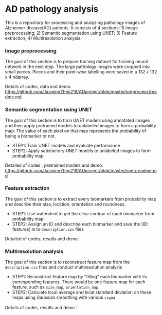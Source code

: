 # AD pathology analysis

This is a repository for processing and analyzing pathology images of Alzheimer disease(AD) patients. It consists of 4 sections: 1) Image preprocessing; 2) Semantic segmentation using UNET; 3) Feature extraction; 4) Multiresolution analysis.

### Image preprocessing

The goal of this section is to prepare training dataset for training neural network in the next step. The large pathology images were cropped into small pieces. Pieces and their pixel-wise labelling were saved in a 132 x 132 x 4 ndarray.

Details of codes, data and demo: https://github.com/JasmineZhen218/ADproject/blob/master/preprocess/readme.md

### Semantic segmentation using UNET

The goal of this section is to train UNET models using annotated images and then apply pretrained models to unlabeled images to form a probability map. The value of each pixel on that map represents the probability of being a biomarker or not.

* STEP1: Train UNET models and evaluate performance
* STEP2: Apply satisfactory UNET models to unlabeled images to form probability map

Detailed of codes , pretrained  models and demo: https://github.com/JasmineZhen218/ADproject/blob/master/unet/readme.md

### Feature extraction

The goal of this section is to extract every biomarkers from probability map  and describe their size, location, orientation and roundness.

* STEP1: Use watershed to get the clear contour of each biomarker from probability map
* STEP2: Assign an ID and describe each biomarker and save the [ID: features] in to `description.csv` files 

Detailed of codes, results and demo: 

### Multiresolution analysis

The goal of this section is to reconstruct feature map from the `description.csv` files and conduct multiresolution analysis

* STEP1: Reconstruct feature map by "filling" each biomarker with its corresponding features. There would be one feature map for each feature, such as `size_map`, `orientation_map`.
* STEP2:  Calculate local average and local standard deviation on these maps using Gaussian smoothing with various `sigma`

Details of codes, results and demo： 
